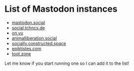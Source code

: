 List of Mastodon instances
==========================

* [mastodon.social](https://mastodon.social)
* [social.tchncs.de](https://social.tchncs.de)
* [on.vu](https://on.vu)
* [animalliberation.social](https://animalliberation.social)
* [socially.constructed.space](https://socially.constructed.space)
* [epiktistes.com](https://epiktistes.com)
* [toot.zone](https://toot.zone)

Let me know if you start running one so I can add it to the list!
